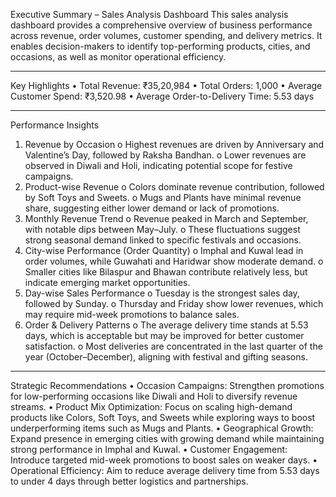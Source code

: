 Executive Summary – Sales Analysis Dashboard
This sales analysis dashboard provides a comprehensive overview of business performance across revenue, order volumes, customer spending, and delivery metrics. It enables decision-makers to identify top-performing products, cities, and occasions, as well as monitor operational efficiency.
________________________________________
Key Highlights
•	Total Revenue: ₹35,20,984
•	Total Orders: 1,000
•	Average Customer Spend: ₹3,520.98
•	Average Order-to-Delivery Time: 5.53 days
________________________________________
Performance Insights
1.	Revenue by Occasion
o	Highest revenues are driven by Anniversary and Valentine’s Day, followed by Raksha Bandhan.
o	Lower revenues are observed in Diwali and Holi, indicating potential scope for festive campaigns.
2.	Product-wise Revenue
o	Colors dominate revenue contribution, followed by Soft Toys and Sweets.
o	Mugs and Plants have minimal revenue share, suggesting either lower demand or lack of promotions.
3.	Monthly Revenue Trend
o	Revenue peaked in March and September, with notable dips between May–July.
o	These fluctuations suggest strong seasonal demand linked to specific festivals and occasions.
4.	City-wise Performance (Order Quantity)
o	Imphal and Kuwal lead in order volumes, while Guwahati and Haridwar show moderate demand.
o	Smaller cities like Bilaspur and Bhawan contribute relatively less, but indicate emerging market opportunities.
5.	Day-wise Sales Performance
o	Tuesday is the strongest sales day, followed by Sunday.
o	Thursday and Friday show lower revenues, which may require mid-week promotions to balance sales.
6.	Order & Delivery Patterns
o	The average delivery time stands at 5.53 days, which is acceptable but may be improved for better customer satisfaction.
o	Most deliveries are concentrated in the last quarter of the year (October–December), aligning with festival and gifting seasons.
________________________________________
Strategic Recommendations
•	Occasion Campaigns: Strengthen promotions for low-performing occasions like Diwali and Holi to diversify revenue streams.
•	Product Mix Optimization: Focus on scaling high-demand products like Colors, Soft Toys, and Sweets while exploring ways to boost underperforming items such as Mugs and Plants.
•	Geographical Growth: Expand presence in emerging cities with growing demand while maintaining strong performance in Imphal and Kuwal.
•	Customer Engagement: Introduce targeted mid-week promotions to boost sales on weaker days.
•	Operational Efficiency: Aim to reduce average delivery time from 5.53 days to under 4 days through better logistics and partnerships.

